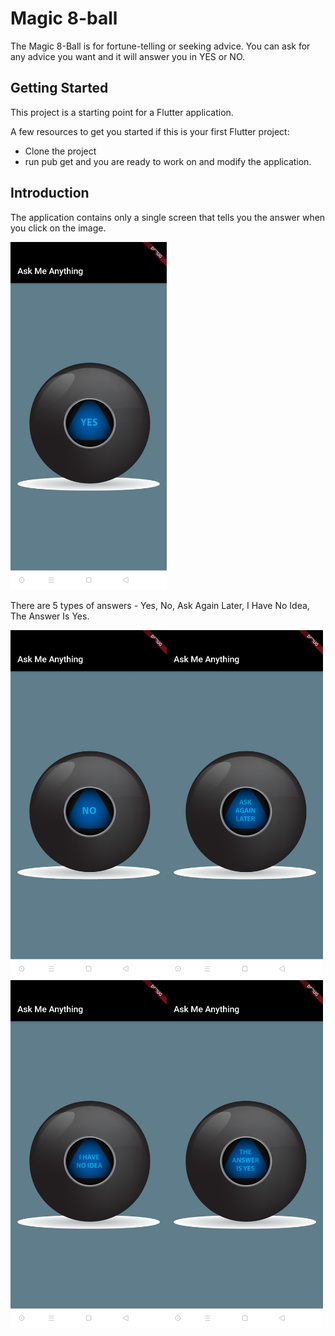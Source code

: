 # Magic 8-ball

The Magic 8-Ball is for fortune-telling or seeking advice.
You can ask for any advice you want and it will answer you in YES or NO.

## Getting Started
This project is a starting point for a Flutter application.

A few resources to get you started if this is your first Flutter project:

- Clone the project
- run pub get and you are ready to work on and modify the application.

## Introduction

The application contains only a single screen that tells you the answer when you click on the image.

<img src="/readme_images/1.jpg" width="250">

There are 5 types of answers - Yes, No, Ask Again Later, I Have No Idea, The Answer Is Yes.

<img src="/readme_images/2.jpg" width="250"><img src="/readme_images/3.jpg" width="250"><img src="/readme_images/4.jpg" width="250"><img src="/readme_images/5.jpg" width="250">
